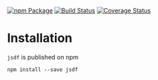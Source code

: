 [![npm Package](https://img.shields.io/npm/v/jsdf.svg?style=flat-square)](https://www.npmjs.org/package/jsdf)
[![Build Status](https://travis-ci.org/kcwiakala/jsdf.svg?branch=master)](https://travis-ci.org/kcwiakala/jsdf)
[![Coverage Status](https://coveralls.io/repos/github/kcwiakala/jsdf/badge.svg?branch=master)](https://coveralls.io/github/kcwiakala/jsdf?branch=master)

# Installation
`jsdf` is published on npm 
```shell
npm install --save jsdf
```
